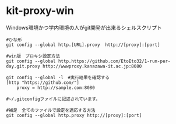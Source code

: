 # kit-proxy-win
Windows環境かつ学内環境の人がgit開発が出来るシェルスクリプト
```
#ひな形
git config --global http.[URL].proxy  http://[proxy]:[port]
```
```
#win版　プロキシ設定方法
git config --global http.https://github.com/EtoEto32/1-run-per-day.git.proxy http://wwwproxy.kanazawa-it.ac.jp:8080
```
```
git config --global -l　#実行結果を確認する
[http "https://github.com/"]
    proxy = http://sample.com:8080

#~/.gitconfigファイルに記述されています。
```
```
#補足　全てのファイルで設定を適応する方法
git config --global http.proxy http://[proxy]:[port]
```
